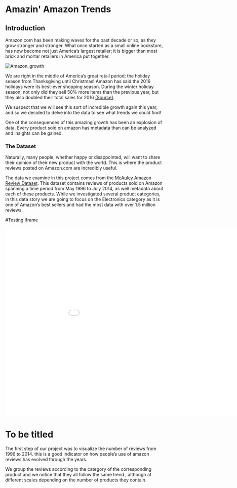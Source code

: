 # Amazin' Amazon Trends

## Introduction
Amazon.com has been making waves for the past decade or so, as they grow stronger and stronger. What once started as a small online bookstore, has now become not just America’s largest retailer; it is bigger than most brick and mortar retailers in America put together.

![Amazon_growth](/ada2017/images/amazon_growth.PNG)


We are right in the middle of America’s great retail period; the holiday season from Thanksgiving until Christmas!  Amazon has said the 2016 holidays were its best-ever shopping season. During the winter holiday season, not only did they sell 50% more items than the previous year, but they also doubled their total sales for 2016 [(Source)](http://fortune.com/2017/01/04/amazon-marketplace-sales/).

We suspect that we will see this sort of incredible growth again this year, and so we decided to delve into the data to see what trends we could find!

One of the consequences of this amazing growth has been an explosion of data. Every product sold on amazon has metadata than can be analyzed and insights can be gained.

### The Dataset
Naturally, many people, whether happy or disappointed, will want to share their opinion of their new product with the world. This is where the product reviews posted on Amazon.com are incredibly useful.

The data we examine in this project comes from the [McAuley Amazon Review Dataset](http://jmcauley.ucsd.edu/data/amazon/). This dataset contains reviews of products sold on Amazon spanning a time period from May 1996 to July 2014, as well metadata about each of these products. While we investigated several product categories, in this data story we are going to focus on the Electronics category as it is one of Amazon’s best sellers and had the most data with over 1.5 million reviews.



#Testing iframe


<iframe width="1000" height="600" src="/ada2017/images/1_Daily_reviews_electronics.html" frameborder="0"></iframe>





# To be titled

The first step of our project was to visualize the number of reviews from 1996 to 2014. 
this is a good indicator on how people’s use of  amazon reviews has evolved through the years.

We group the reviews according to the category of the corresponding product and we notice that they all follow the same trend , although at different scales depending on the number of products they contain.

